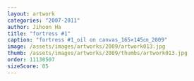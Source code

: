 ```yaml
---
layout: artwork
categories: "2007-2011"
author: Jihoon Ha
title: "fortress #1"
caption: "fortress #1_oil on canvas_165×145㎝_2009"
image: /assets/images/artworks/2009/artwork013.jpg
thumb: /assets/images/artworks/2009/thumbs/artwork013.jpg
order: 11130507
sizeScore: 05
---
```

